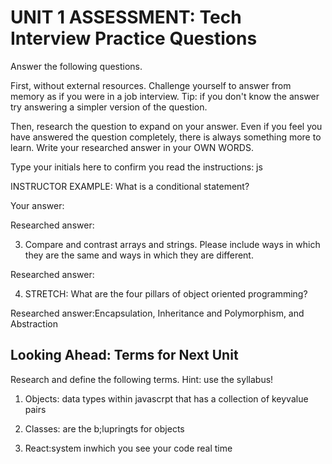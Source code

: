 # UNIT 1 ASSESSMENT: Tech Interview Practice Questions

Answer the following questions.

First, without external resources. Challenge yourself to answer from memory as if you were in a job interview. Tip: if you don't know the answer try answering a simpler version of the question.

Then, research the question to expand on your answer. Even if you feel you have answered the question completely, there is always something more to learn. Write your researched answer in your OWN WORDS.

Type your initials here to confirm you read the instructions: js

INSTRUCTOR EXAMPLE: What is a conditional statement?

Your answer:

Researched answer:

<!-- 1. What is git? What is the difference between git and Github? -->

<!-- Your answer: 
like a database for your code to maintain and see cahnges as it grows, as the code is being used by multiple coders --> 

<!-- git is the main distributin warehouse of the code while github you can create repositories and can be beneficial with teams and project management -->


<!-- Researched answer: 

version control system through repositories and making updates within your code through time and how its being used.   -->
<!-- Git is the version control system itself, while GitHub is a platform that hosts Git repositories and provides additional collaboration and project management features on top of Git.  -->

<!-- ///////////////////////////////////////// -->

 <!-- 2. What is the difference between an array's index and its value?   -->

<!-- Your answer: 
an array is a special type of object used for storing multiple values in a single variable. 

index is the placeholder within the array starting in th zero postion 
var array = [index0, index1, index2, index3]the array is waht holds the data that is going to be tested upon.  -->
 
<!-- Researched answer: -->
<!-- the index of an array identifies the position of an element within the array, while the value represents the actual data stored at that position. The combination of index and value allows programmers to access and manipulate the elements stored in an array efficiently. -->

 

<!-- ///////////////////////////////////////////////////// -->

3. Compare and contrast arrays and strings. Please include ways in which they are the same and ways in which they are different.
<!-- 
Your answer:

 arrays store a range of data to use in to accees to information within the index. string are the number of characters within the array  -->

Researched answer:

<!-- ////////////////////////////////////////////////////////// -->

4. STRETCH: What are the four pillars of object oriented programming?

Researched answer:Encapsulation, Inheritance and Polymorphism, and Abstraction

<!-- ////////////////////////////////////////////////////////// -->

## Looking Ahead: Terms for Next Unit

Research and define the following terms. Hint: use the syllabus!

1. Objects: data types within javascrpt that has a collection of keyvalue pairs

2. Classes: are the b;lupringts for objects

3. React:system inwhich you see your code real time
